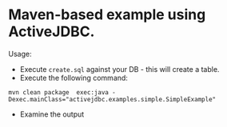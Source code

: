 # Maven-based example using ActiveJDBC.
Usage:

*  Execute `create.sql` against your DB - this will create a table. 
*  Execute the following command: 

```
mvn clean package  exec:java -Dexec.mainClass="activejdbc.examples.simple.SimpleExample"
```
* Examine the output



